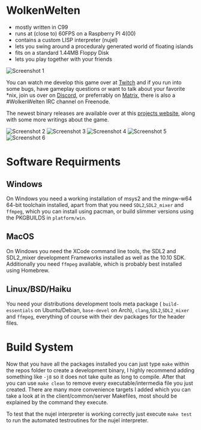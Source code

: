 # WolkenWelten

* mostly written in C99
* runs at (close to) 60FPS on a Raspberry PI 4(00)
* contains a custom LISP interpreter (nujel)
* lets you swing around a proceduraly generated world of floating islands
* fits on a standard 1.44MB Floppy Disk
* lets you play together with your friends

![Screenshot 1](https://wolkenwelten.net/img/1.jpg)

You can watch me develop this game over at [Twitch](https://twitch.tv/melchizedek6809)
and if you run into some bugs, have gameplay questions or want to talk about your
favorite *nix, join us over on [Discord](https://discord.gg/7rhnYH2), or preferrably on
[Matrix](https://matrix.to/#/!RKZztYPGhtlgALDvMS:matrix.org?via=matrix.org), there
is also a #WolkenWelten IRC channel on Freenode.

The newest binary releases are available over at this [projects website](https://wolkenwelten.net),
along with some more writings about the game.

![Screenshot 2](https://wolkenwelten.net/img/2.jpg)
![Screenshot 3](https://wolkenwelten.net/img/3.jpg)
![Screenshot 4](https://wolkenwelten.net/img/4.jpg)
![Screenshot 5](https://wolkenwelten.net/img/5.jpg)
![Screenshot 6](https://wolkenwelten.net/img/6.jpg)

# Software Requirments

## Windows
On Windows you need a working installation of msys2 and the mingw-w64 64-bit
toolchain installed, apart from that you need `SDL2`,`SDL2_mixer` and `ffmpeg`,
which you can install using pacman, or build slimmer versions using the
PKGBUILDS in `platform/win`.

## MacOS
On Windows you need the XCode command line tools, the SDL2 and SDL2_mixer
development Frameworks installed as well as the 10.10 SDK. Additionally you need
`ffmpeg` available, which is probably best installed using Homebrew.

## Linux/BSD/Haiku
You need your distributions development tools meta package ( `build-essentials`
on Ubuntu/Debian, `base-devel` on Arch), `clang`,`SDL2`,`SDL2_mixer` and
`ffmpeg`, everything of course with their dev packages for the header files.

# Build System
Now that you have all the packages installed you can just type `make` within
the repos folder to create a development binary, I highly recommend adding
something like `-j8` so it does not take quite as long to compile. After that
you can use `make clean` to remove every executable/intermedia file you just
created. There are many more convenience targets I added which you can take a
look at in the client/common/server Makefiles, most should be explained by the
command they execute.

To test that the nujel interpreter is working correctly just execute `make test`
to run the automated testroutines for the nujel interpreter.
